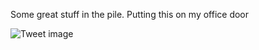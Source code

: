 Some great stuff in the pile. Putting this on my office door


![Tweet image](/assets/crosspoast/F4oM-jgaoAEiTnL.jpg)

